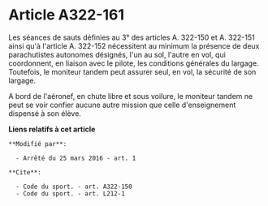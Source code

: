 # Article A322-161

Les séances de sauts définies au 3° des articles A. 322-150 et A. 322-151 ainsi qu'à l'article A. 322-152 nécessitent au
minimum la présence de deux parachutistes autonomes désignés, l'un au sol, l'autre en vol, qui coordonnent, en liaison avec
le pilote, les conditions générales du largage. Toutefois, le moniteur tandem peut assurer seul, en vol, la sécurité de son
largage. 

A bord de l'aéronef, en chute libre et sous voilure, le moniteur tandem ne peut se voir confier aucune autre mission que
celle d'enseignement dispensé à son élève.

**Liens relatifs à cet article**

	**Modifié par**:

	  - Arrêté du 25 mars 2016 - art. 1

	**Cite**:

	  - Code du sport. - art. A322-150
	  - Code du sport. - art. L212-1
